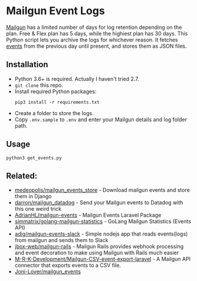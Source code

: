 # Mailgun Event Logs
[Mailgun](https://www.mailgun.com/) has a limited number of days for log retention depending on the plan. Free & Flex plan has 5 days, while the highiest plan has 30 days.
This Python script lets you archive the logs for whichever reason. It fetches [events](https://documentation.mailgun.com/en/latest/api-events.html#events) from the previous day until present, and stores them as JSON files.

## Installation
- Python 3.6+ is required. Actually I haven't tried 2.7.
- `git clone` this repo.
- Install required Python packages:
  ```
  pip3 install -r requirements.txt
  ```
- Create a folder to store the logs.
- Copy `.env.sample` to `.env` and enter your Mailgun details and log folder path.

## Usage
```
python3 get_events.py
```

## Related:
-  [medeopolis/mailgun_events_store](https://github.com/medeopolis/mailgun_events_store) - Download mailgun events and store them in Django
-  [darron/mailgun_datadog](https://github.com/darron/mailgun_datadog) - Send your Mailgun events to Datadog with this one weird trick
-  [AdrianHL/mailgun-events](https://github.com/AdrianHL/mailgun-events) - Mailgun Events Laravel Package
-  [simmatrix/golang-mailgun-statistics](https://github.com/simmatrix/golang-mailgun-statistics) - GoLang Mailgun Statistics (Events API)
-  [adig/mailgun-events-slack](https://github.com/adig/mailgun-events-slack) - Simple nodejs app that reads events(logs) from mailgun and sends them to Slack
-  [jbox-web/mailgun-rails](https://github.com/jbox-web/mailgun-rails) - Mailgun Rails provides webhook processing and event decoration to make using Mailgun with Rails much easier
-  [M-R-K-Development/Mailgun-CSV-event-export-laravel](https://github.com/M-R-K-Development/Mailgun-CSV-event-export-laravel) - A Mailgun API connector that exports events to a CSV file.
-  [Joni-Lover/mailgun_events](https://github.com/Joni-Lover/mailgun_events)
